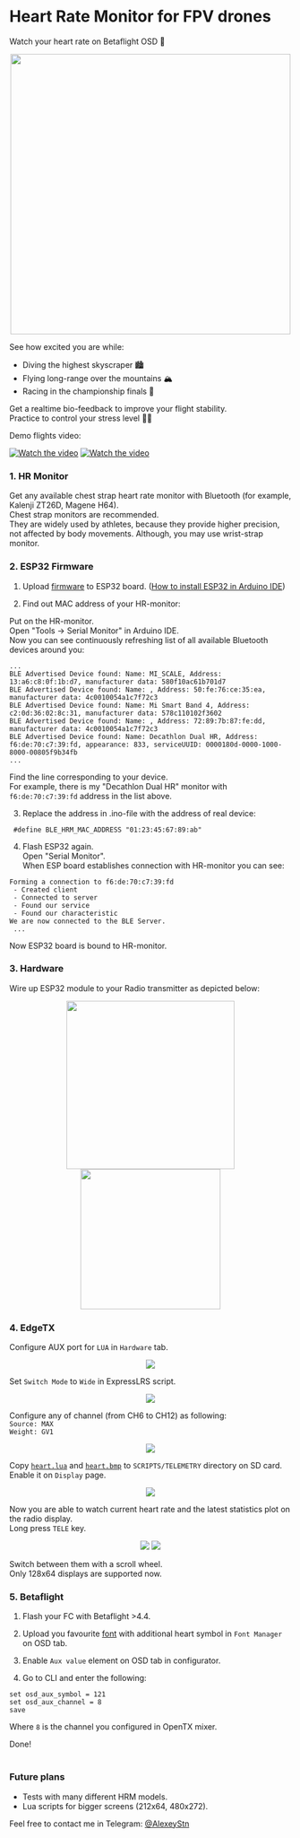 # Heart Rate Monitor for FPV drones

Watch your heart rate on Betaflight OSD 💓

<p align="center">
<img src="Images/block_diagram.png" width="500"/>
</p>

See how excited you are while:<br>
* Diving the highest skyscraper 🏙 <br>
* Flying long-range over the mountains 🏔 <br>
* Racing in the championship finals 🏁

Get a realtime bio-feedback to improve your flight stability.<br> 
Practice to control your stress level 🧘‍♂

Demo flights video:

<p align="center">
  
[![Watch the video](https://img.youtube.com/vi/yA9xkAsMA1U/mqdefault.jpg)](https://youtu.be/yA9xkAsMA1U)  [![Watch the video](https://img.youtube.com/vi/_b7GmlouoaM/mqdefault.jpg)](https://youtu.be/_b7GmlouoaM)  

</p>

### 1. HR Monitor
Get any available chest strap heart rate monitor with Bluetooth (for example, Kalenji ZT26D, Magene H64).<br>
Chest strap monitors are recommended.<br>
They are widely used by athletes, because they provide higher precision, not affected by body movements. Although, you may use wrist-strap monitor.

### 2. ESP32 Firmware

1. Upload [firmware](ESP32/ESP32_BLE_HRM_Client) to ESP32 board. ([How to install ESP32 in Arduino IDE](https://randomnerdtutorials.com/installing-the-esp32-board-in-arduino-ide-windows-instructions/))

2. Find out MAC address of your HR-monitor:

Put on the HR-monitor.<br>
Open "Tools -> Serial Monitor" in Arduino IDE.<br>
Now you can see continuously refreshing list of all available Bluetooth devices around you:

```
...
BLE Advertised Device found: Name: MI_SCALE, Address: 13:a6:c8:0f:1b:d7, manufacturer data: 580f10ac61b701d7
BLE Advertised Device found: Name: , Address: 50:fe:76:ce:35:ea, manufacturer data: 4c0010054a1c7f72c3
BLE Advertised Device found: Name: Mi Smart Band 4, Address: c2:0d:36:02:8c:31, manufacturer data: 578c110102f3602
BLE Advertised Device found: Name: , Address: 72:89:7b:87:fe:dd, manufacturer data: 4c0010054a1c7f72c3
BLE Advertised Device found: Name: Decathlon Dual HR, Address: f6:de:70:c7:39:fd, appearance: 833, serviceUUID: 0000180d-0000-1000-8000-00805f9b34fb
...
```

Find the line corresponding to your device.<br>
For example, there is my "Decathlon Dual HR" monitor with `f6:de:70:c7:39:fd` address in the list above.<br>

3. Replace the address in .ino-file with the address of real device:

` #define BLE_HRM_MAC_ADDRESS "01:23:45:67:89:ab"`

4. Flash ESP32 again.<br>
Open "Serial Monitor".<br>
When ESP board establishes connection with HR-monitor you can see:

```
Forming a connection to f6:de:70:c7:39:fd
 - Created client
 - Connected to server
 - Found our service
 - Found our characteristic
We are now connected to the BLE Server.
 ...
```

Now ESP32 board is bound to HR-monitor.


### 3. Hardware
Wire up ESP32 module to your Radio transmitter as depicted below:
<p align="center">
<img src="Images/connection_diagram.png" height="300" />
<img src="Images/connector.jpg" height="250" />
</p>

### 4. EdgeTX
Configure AUX port for `LUA` in `Hardware` tab.

<p align="center">
<img src="Images/edgetx_aux_lua.png"/>
</p>

Set `Switch Mode` to `Wide` in ExpressLRS script.

<p align="center">
<img src="Images/edgetx_switch_mode.png"/>
</p>

Configure any of channel (from CH6 to CH12) as following:<br>
`Source: MAX`<br>
`Weight: GV1`

<p align="center">
<img src="Images/edgetx_mixes.png"/>
</p>

Copy [`heart.lua`](/Lua/) and [`heart.bmp`](/Lua/) to `SCRIPTS/TELEMETRY` directory on SD card.<br>
Enable it on `Display` page.

<p align="center">
<img src="Images/edgetx_telemetry.png"/>
</p>

Now you are able to watch current heart rate and the latest statistics plot on the radio display. <br>
Long press `TELE` key.

<p align="center">
<img src="Images/edgetx_lua_heart_rate.png"/> <img src="Images/edgetx_lua_graph.png"/>
</p>

Switch between them with a scroll wheel.<br>
Only 128x64 displays are supported now.

### 5. Betaflight

1) Flash your FC with Betaflight >4.4.

2) Upload you favourite [font](/Fonts/mcm) with additional heart symbol in `Font Manager` on OSD tab.

3) Enable `Aux value` element on OSD tab in configurator.

4) Go to CLI and enter the following:
```
set osd_aux_symbol = 121
set osd_aux_channel = 8
save
```

Where `8` is the channel you configured in OpenTX mixer.

Done! 
<br>
<br>

### Future plans
* Tests with many different HRM models.
* Lua scripts for bigger screens (212x64, 480x272).


Feel free to contact me in Telegram: [@AlexeyStn](https://t.me/AlexeyStn)




